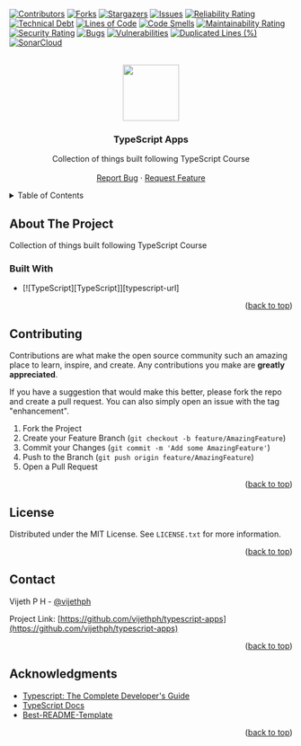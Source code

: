 <a name="readme-top"></a>

[![Contributors][contributors-shield]][contributors-url]
[![Forks][forks-shield]][forks-url]
[![Stargazers][stars-shield]][stars-url]
[![Issues][issues-shield]][issues-url]
[![Reliability Rating](https://sonarcloud.io/api/project_badges/measure?project=vijethph_typescript-apps&metric=reliability_rating)](https://sonarcloud.io/summary/new_code?id=vijethph_typescript-apps)
[![Technical Debt](https://sonarcloud.io/api/project_badges/measure?project=vijethph_typescript-apps&metric=sqale_index)](https://sonarcloud.io/summary/new_code?id=vijethph_typescript-apps)
[![Lines of Code](https://sonarcloud.io/api/project_badges/measure?project=vijethph_typescript-apps&metric=ncloc)](https://sonarcloud.io/summary/new_code?id=vijethph_typescript-apps)
[![Code Smells](https://sonarcloud.io/api/project_badges/measure?project=vijethph_typescript-apps&metric=code_smells)](https://sonarcloud.io/summary/new_code?id=vijethph_typescript-apps)
[![Maintainability Rating](https://sonarcloud.io/api/project_badges/measure?project=vijethph_typescript-apps&metric=sqale_rating)](https://sonarcloud.io/summary/new_code?id=vijethph_typescript-apps)
[![Security Rating](https://sonarcloud.io/api/project_badges/measure?project=vijethph_typescript-apps&metric=security_rating)](https://sonarcloud.io/summary/new_code?id=vijethph_typescript-apps)
[![Bugs](https://sonarcloud.io/api/project_badges/measure?project=vijethph_typescript-apps&metric=bugs)](https://sonarcloud.io/summary/new_code?id=vijethph_typescript-apps)
[![Vulnerabilities](https://sonarcloud.io/api/project_badges/measure?project=vijethph_typescript-apps&metric=vulnerabilities)](https://sonarcloud.io/summary/new_code?id=vijethph_typescript-apps)
[![Duplicated Lines (%)](https://sonarcloud.io/api/project_badges/measure?project=vijethph_typescript-apps&metric=duplicated_lines_density)](https://sonarcloud.io/summary/new_code?id=vijethph_typescript-apps)
[![SonarCloud](https://sonarcloud.io/images/project_badges/sonarcloud-white.svg)](https://sonarcloud.io/summary/new_code?id=vijethph_typescript-apps)


<!-- PROJECT LOGO -->
<br />
<div align="center">
  <a href="https://github.com/vijethph/typescript-apps">
    <img src="https://upload.wikimedia.org/wikipedia/commons/4/4c/Typescript_logo_2020.svg" width="100" height="100" >
  </a>

<h3 align="center">TypeScript Apps</h3>

  <p align="center">
    Collection of things built following TypeScript Course
    <br />
    <br />
    <a href="https://github.com/vijethph/typescript-apps/issues">Report Bug</a>
    ·
    <a href="https://github.com/vijethph/typescript-apps/issues">Request Feature</a>
  </p>
</div>



<!-- TABLE OF CONTENTS -->
<details>
  <summary>Table of Contents</summary>
  <ol>
    <li>
      <a href="#about-the-project">About The Project</a>
      <ul>
        <li><a href="#built-with">Built With</a></li>
      </ul>
    </li>
    <li><a href="#contributing">Contributing</a></li>
    <li><a href="#license">License</a></li>
    <li><a href="#contact">Contact</a></li>
    <li><a href="#acknowledgments">Acknowledgments</a></li>
  </ol>
</details>



<!-- ABOUT THE PROJECT -->
## About The Project

Collection of things built following TypeScript Course


### Built With

* [![TypeScript][TypeScript]][typescript-url]


<p align="right">(<a href="#readme-top">back to top</a>)</p>


<!-- CONTRIBUTING -->
## Contributing

Contributions are what make the open source community such an amazing place to learn, inspire, and create. Any contributions you make are **greatly appreciated**.

If you have a suggestion that would make this better, please fork the repo and create a pull request. You can also simply open an issue with the tag "enhancement".

1. Fork the Project
2. Create your Feature Branch (`git checkout -b feature/AmazingFeature`)
3. Commit your Changes (`git commit -m 'Add some AmazingFeature'`)
4. Push to the Branch (`git push origin feature/AmazingFeature`)
5. Open a Pull Request

<p align="right">(<a href="#readme-top">back to top</a>)</p>



<!-- LICENSE -->
## License

Distributed under the MIT License. See `LICENSE.txt` for more information.

<p align="right">(<a href="#readme-top">back to top</a>)</p>



<!-- CONTACT -->
## Contact

Vijeth P H - [@vijethph](https://github.com/vijethph)

Project Link: [https://github.com/vijethph/typescript-apps](https://github.com/vijethph/typescript-apps)

<p align="right">(<a href="#readme-top">back to top</a>)</p>



<!-- ACKNOWLEDGMENTS -->
## Acknowledgments

* [Typescript: The Complete Developer's Guide](https://www.udemy.com/course/typescript-the-complete-developers-guide/)
* [TypeScript Docs](https://www.typescriptlang.org/docs/)
* [Best-README-Template](https://github.com/othneildrew/Best-README-Template)

<p align="right">(<a href="#readme-top">back to top</a>)</p>



<!-- MARKDOWN LINKS & IMAGES -->
<!-- https://www.markdownguide.org/basic-syntax/#reference-style-links -->
[contributors-shield]: https://img.shields.io/github/contributors/vijethph/typescript-apps.svg?style=flat-square
[contributors-url]: https://github.com/vijethph/typescript-apps/graphs/contributors
[forks-shield]: https://img.shields.io/github/forks/vijethph/typescript-apps.svg?style=flat-square
[forks-url]: https://github.com/vijethph/typescript-apps/network/members
[stars-shield]: https://img.shields.io/github/stars/vijethph/typescript-apps.svg?style=flat-square
[stars-url]: https://github.com/vijethph/typescript-apps/stargazers
[issues-shield]: https://img.shields.io/github/issues/vijethph/typescript-apps.svg?style=flat-square
[issues-url]: https://github.com/vijethph/typescript-apps/issues
[Python]: https://img.shields.io/badge/typescript-%23007ACC.svg?style=for-the-badge&logo=typescript&logoColor=white
[python-url]: https://www.typescriptlang.org/docs/